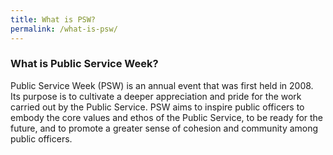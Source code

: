 ```yaml
---
title: What is PSW?
permalink: /what-is-psw/
---
```

### What is Public Service Week?

Public Service Week (PSW) is an annual event that was first held in 2008. Its purpose is to cultivate a deeper appreciation and pride for the work carried out by the Public Service. PSW aims to inspire public officers to embody the core values and ethos of the Public Service, to be ready for the future, and to promote a greater sense of cohesion and community among public officers.